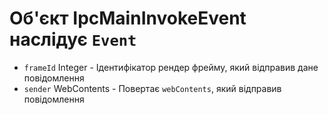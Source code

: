 # Об'єкт IpcMainInvokeEvent наслідує `Event`

* `frameId` Integer - Ідентифікатор рендер фрейму, який відправив дане повідомлення
* `sender` WebContents - Повертає `webContents`, який відправив повідомлення
